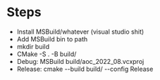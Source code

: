 # Steps

* Install MSBuild/whatever (visual studio shit)
* Add MSBuild bin to path
* mkdir build
* CMake -S . -B build/
* Debug: MSBuild build/aoc_2022_08.vcxproj
* Release: cmake --build build/ --config Release